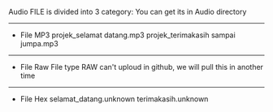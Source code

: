 Audio FILE is divided into 3 category:
You can get its in Audio directory

---

- File MP3
    projek_selamat datang.mp3
    projek_terimakasih sampai jumpa.mp3

---

- File Raw
    File type RAW can't uploud in github, we will pull this in another time

---

- File Hex
    selamat_datang.unknown
    terimakasih.unknown
